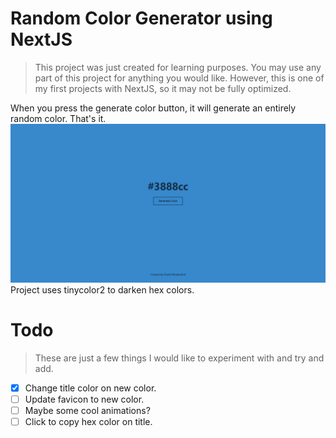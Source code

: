 # Random Color Generator using NextJS
> This project was just created for learning purposes. You may use any part of this project for anything you would like. However, this is one of my first projects with NextJS, so it may not be fully optimized.

When you press the generate color button, it will generate an entirely random color. That's it. 
![Demo Screenshot](https://github.com/DavidH45/RandomColorGenerator/blob/main/public/demo.png?raw=true)
Project uses tinycolor2 to darken hex colors.

# Todo
> These are just a few things I would like to experiment with and try and add.
- [x] Change title color on new color.
- [ ] Update favicon to new color.
- [ ] Maybe some cool animations?
- [ ] Click to copy hex color on title.
